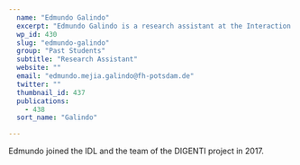 ```yaml
---
  name: "Edmundo Galindo"
  excerpt: "Edmundo Galindo is a research assistant at the Interaction Design Lab (IDL) of the University of Applied Sciences Potsdam."
  wp_id: 430
  slug: "edmundo-galindo"
  group: "Past Students"
  subtitle: "Research Assistant"
  website: ""
  email: "edmundo.mejia.galindo@fh-potsdam.de"
  twitter: ""
  thumbnail_id: 437
  publications: 
    - 438
  sort_name: "Galindo"

---
```

Edmundo joined the IDL and the team of the DIGENTI project in 2017.